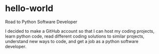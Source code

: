 # hello-world
Road to Python Software Developer

I decided to make a GitHub account so that I can host my coding projects, learn python code, read different coding solutions to similar
projects, understand new ways to code, and get a job as a python software developer.
